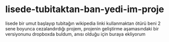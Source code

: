 # lisede-tubitaktan-ban-yedi-im-proje
lisede bir umut başlayıp tubitağın wikipedia linki kullanmaktan ötürü beni 2 sene boyunca cezalandırdığı projem, projenin geliştirme aşamasındaki bir versiyonunu dropboxda buldum, anısı olduğu için buraya ekliyorum
